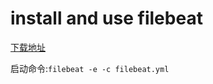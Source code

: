 # install and use filebeat

[下载地址](https://www.elastic.co/cn/downloads/past-releases/filebeat-7-9-3)

启动命令:`filebeat -e -c filebeat.yml`